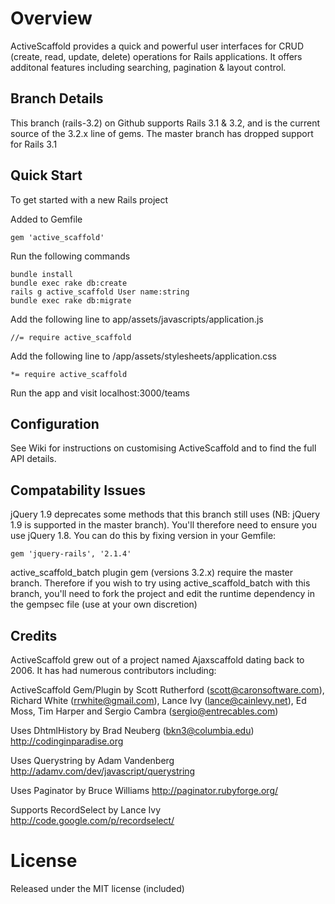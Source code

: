 Overview
========
ActiveScaffold provides a quick and powerful user interfaces for CRUD (create, read, update, delete) operations for Rails applications. It offers additonal features including searching, pagination & layout control. 

Branch Details
--------------
This branch (rails-3.2) on Github supports Rails 3.1 & 3.2, and is the current source of the 3.2.x line of gems. The master branch has dropped support for Rails 3.1

Quick Start
-----------
To get started with a new Rails project

Added to Gemfile

    gem 'active_scaffold'

Run the following commands

    bundle install
    bundle exec rake db:create
    rails g active_scaffold User name:string
    bundle exec rake db:migrate

Add the following line to app/assets/javascripts/application.js

    //= require active_scaffold

Add the following line to /app/assets/stylesheets/application.css

    *= require active_scaffold

Run the app and visit localhost:3000/teams 

Configuration
-------------
See Wiki for instructions on customising ActiveScaffold and to find the full API details.

Compatability Issues
--------------------
jQuery 1.9 deprecates some methods that this branch still uses (NB: jQuery 1.9 is supported in the master branch). You'll therefore need to ensure you use jQuery 1.8. You can do this by fixing version in your Gemfile:

    gem 'jquery-rails', '2.1.4'

active_scaffold_batch plugin gem (versions 3.2.x) require the master branch. Therefore if you wish to try using active_scaffold_batch with this branch, you'll need to fork the project and edit the runtime dependency in the gempsec file (use at your own discretion)

Credits
-------
ActiveScaffold grew out of a project named Ajaxscaffold dating back to 2006. It has had numerous contributors including:

ActiveScaffold Gem/Plugin by Scott Rutherford (scott@caronsoftware.com), Richard White (rrwhite@gmail.com), Lance Ivy (lance@cainlevy.net), Ed Moss, Tim Harper and Sergio Cambra (sergio@entrecables.com)

Uses DhtmlHistory by Brad Neuberg (bkn3@columbia.edu)
http://codinginparadise.org

Uses Querystring by Adam Vandenberg
http://adamv.com/dev/javascript/querystring

Uses Paginator by Bruce Williams
http://paginator.rubyforge.org/

Supports RecordSelect by Lance Ivy
http://code.google.com/p/recordselect/


License
=======
Released under the MIT license (included)
